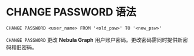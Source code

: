 # CHANGE PASSWORD 语法

```ngql
CHANGE PASSWORD <user_name> FROM '<old_psw>' TO '<new_psw>'
```

`CHANGE PASSWORD` 更改 **Nebula Graph** 用户账户密码。更改密码需同时提供新密码和旧密码。

